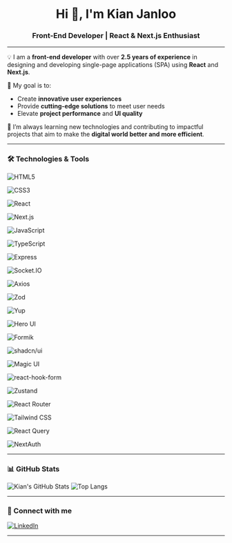 <h1 align="center">Hi 👋, I'm Kian Janloo</h1>
<h3 align="center">Front-End Developer | React & Next.js Enthusiast</h3>

---

💡 I am a **front-end developer** with over **2.5 years of experience** in designing and developing single-page applications (SPA) using **React** and **Next.js**.

🎯 My goal is to:
- Create **innovative user experiences**
- Provide **cutting-edge solutions** to meet user needs
- Elevate **project performance** and **UI quality**

🚀 I’m always learning new technologies and contributing to impactful projects that aim to make the **digital world better and more efficient**.

---

### 🛠️ Technologies & Tools

![HTML5](https://img.shields.io/badge/-HTML5-E34F26?style=for-the-badge&logo=html5&logoColor=white)

![CSS3](https://img.shields.io/badge/-CSS3-1572B6?style=for-the-badge&logo=css3)

![React](https://img.shields.io/badge/-React-61DAFB?style=for-the-badge&logo=react)

![Next.js](https://img.shields.io/badge/-Next.js-000000?style=for-the-badge&logo=next.js)

![JavaScript](https://img.shields.io/badge/-JavaScript-F7DF1E?style=for-the-badge&logo=javascript&logoColor=black)

![TypeScript](https://img.shields.io/badge/-TypeScript-3178C6?style=for-the-badge&logo=typescript&logoColor=white)

![Express](https://img.shields.io/badge/-Express-000000?style=for-the-badge)

![Socket.IO](https://img.shields.io/badge/-Socket.IO-010101?style=for-the-badge)

![Axios](https://img.shields.io/badge/-Axios-5A29E4?style=for-the-badge)

![Zod](https://img.shields.io/badge/-Zod-FFFFFF?style=for-the-badge&logo=zod&logoColor=000000)

![Yup](https://img.shields.io/badge/-Yup-5F43E0?style=for-the-badge)

![Hero UI](https://img.shields.io/badge/-Hero%20UI-319795?style=for-the-badge)

![Formik](https://img.shields.io/badge/-Formik-22C55E?style=for-the-badge)

![shadcn/ui](https://img.shields.io/badge/-shadcn_ui-111827?style=for-the-badge)

![Magic UI](https://img.shields.io/badge/-Magic%20UI-6366F1?style=for-the-badge)

![react-hook-form](https://img.shields.io/badge/-react--hook--form-EC4899?style=for-the-badge)

![Zustand](https://img.shields.io/badge/-Zustand-FF0080?style=for-the-badge)

![React Router](https://img.shields.io/badge/-React%20Router-CA4245?style=for-the-badge)

![Tailwind CSS](https://img.shields.io/badge/-TailwindCSS-38B2AC?style=for-the-badge&logo=tailwind-css)

![React Query](https://img.shields.io/badge/-React%20Query-FF4154?style=for-the-badge)

![NextAuth](https://img.shields.io/badge/-NextAuth-1F2937?style=for-the-badge)

---

### 📊 GitHub Stats

![Kian's GitHub Stats](https://github-readme-stats.vercel.app/api?username=KianJanloo&show_icons=true&theme=tokyonight)
![Top Langs](https://github-readme-stats.vercel.app/api/top-langs/?username=KianJanloo&layout=compact&theme=tokyonight)

---

### 🔗 Connect with me

[![LinkedIn](https://img.shields.io/badge/-LinkedIn-blue?style=for-the-badge&logo=linkedin&logoColor=white)](https://www.linkedin.com/in/kian-janloo-6b7473344/)

---
